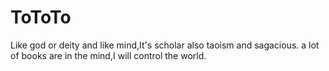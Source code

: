 # ToToTo
Like god or deity and like mind,It's scholar also taoism and sagacious. a lot of books are in the mind,I will control the world.
